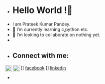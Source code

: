 - # Hello World !👋
- I am Prateek Kumar Pandey.
- 🌱 I’m currently learning c,python etc.
- 👯 I’m looking to collaborate on nothing yet.
- <br />
- ## Connect with me:
[<img align="left" alt="codeSTACKr | Facebook" width="22px" src="https://cdn.jsdelivr.net/npm/simple-icons@v3/icons/facebook.svg" />] [facebook]
[<img align="left" alt="codeSTACKr | LinkedIn" width="22px" src="https://cdn.jsdelivr.net/npm/simple-icons@v3/icons/linkedin.svg" />] [linkedin]
- <br />
[facebook]: https://www.facebook.com/prateek.kumarpandey.18 
[linkedin]: https://www.linkedin.com/in/prateek-kumar-pandey-6422081ba         
